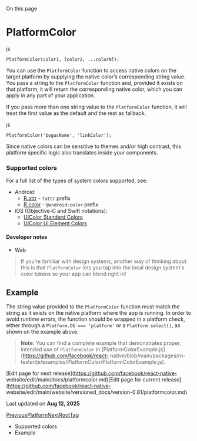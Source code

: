 On this page

# PlatformColor

js

    
    
    PlatformColor(color1, [color2, ...colorN]);  
    

You can use the `PlatformColor` function to access native colors on the target
platform by supplying the native color’s corresponding string value. You pass
a string to the `PlatformColor` function and, provided it exists on that
platform, it will return the corresponding native color, which you can apply
in any part of your application.

If you pass more than one string value to the `PlatformColor` function, it
will treat the first value as the default and the rest as fallback.

js

    
    
    PlatformColor('bogusName', 'linkColor');  
    

Since native colors can be sensitive to themes and/or high contrast, this
platform specific logic also translates inside your components.

### Supported colors​

For a full list of the types of system colors supported, see:

  * Android:
    * [R.attr](https://developer.android.com/reference/android/R.attr) \- `?attr` prefix
    * [R.color](https://developer.android.com/reference/android/R.color) \- `@android:color` prefix
  * iOS (Objective-C and Swift notations):
    * [UIColor Standard Colors](https://developer.apple.com/documentation/uikit/uicolor/standard_colors)
    * [UIColor UI Element Colors](https://developer.apple.com/documentation/uikit/uicolor/ui_element_colors)

#### Developer notes​

  * Web

> If you’re familiar with design systems, another way of thinking about this
> is that `PlatformColor` lets you tap into the local design system's color
> tokens so your app can blend right in!

## Example​

The string value provided to the `PlatformColor` function must match the
string as it exists on the native platform where the app is running. In order
to avoid runtime errors, the function should be wrapped in a platform check,
either through a `Platform.OS === 'platform'` or a `Platform.select()`, as
shown on the example above.

> **Note:** You can find a complete example that demonstrates proper, intended
> use of `PlatformColor` in
> [PlatformColorExample.js](https://github.com/facebook/react-
> native/blob/main/packages/rn-
> tester/js/examples/PlatformColor/PlatformColorExample.js).

[Edit page for next release](https://github.com/facebook/react-native-
website/edit/main/docs/platformcolor.md)[Edit page for current
release](https://github.com/facebook/react-native-
website/edit/main/website/versioned_docs/version-0.81/platformcolor.md)

Last updated on **Aug 12, 2025**

[ PreviousPlatform](/docs/platform)[NextRootTag](/docs/roottag)

  * Supported colors
  * Example

